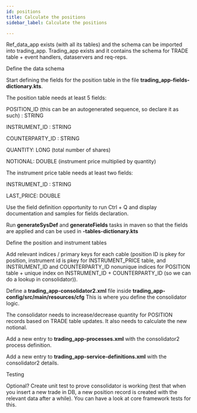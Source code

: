 ```yaml
---
id: positions
title: Calculate the positions
sidebar_label: Calculate the positions

---
```

Ref_data_app exists (with all its tables) and the schema can be imported into trading_app. Trading_app exists and it contains the schema for TRADE table + event handlers, dataservers and req-reps.

Define the data schema

Start defining the fields for the position table in the file **trading_app-fields-dictionary.kts**.

The position table needs at least 5 fields:

POSITION_ID (this can be an autogenerated sequence, so declare it as such) : STRING

INSTRUMENT_ID : STRING

COUNTERPARTY_ID : STRING

QUANTITY: LONG (total number of shares)

NOTIONAL: DOUBLE (instrument price multiplied by quantity)

The instrument price table needs at least two fields:

INSTRUMENT_ID : STRING

LAST_PRICE: DOUBLE

Use the field definition opportunity to run Ctrl + Q and display documentation and samples for fields declaration.

Run **generateSysDef** and **generateFields** tasks in maven so that the fields are applied and can be used in **-tables-dictionary.kts**

Define the position and instrument tables

Add relevant indices / primary keys for each cable (position ID is pkey for position, instrument id is pkey for INSTRUMENT_PRICE table, and INSTRUMENT_ID and COUNTERPARTY_ID nonunique indices for POSITION table + unique index on INSTRUMENT_ID + COUNTERPARTY_ID (so we can do a lookup in consolidator)).

Define a **trading_app-consolidator2.xml** file inside **trading_app-config/src/main/resources/cfg** This is where you define the consolidator logic.

The consolidator needs to increase/decrease quantity for POSITION records based on TRADE table updates. It also needs to calculate the new notional.

Add a new entry to **trading_app-processes.xml** with the consolidator2 process definition.

Add a new entry to **trading_app-service-definitions.xml** with the consolidator2 details.

Testing

Optional? Create unit test to prove consolidator is working (test that when you insert a new trade in DB, a new position record is created with the relevant data after a while). You can have a look at core framework tests for this.